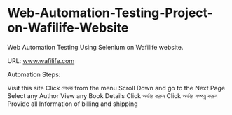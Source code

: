 # Web-Automation-Testing-Project-on-Wafilife-Website
Web Automation Testing Using Selenium on Wafilife website.

URL: www.wafilife.com

Automation Steps:

Visit this site
Click লেখক from the menu
Scroll Down and go to the Next Page
Select any Author
View any Book Details
Click অর্ডার করুন
Click অর্ডার সম্পন্ন করুন
Provide all Information of billing and shipping
